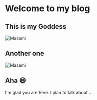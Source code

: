 # Welcome to my blog

## This is my Goddess
![Masami](https://i.imgur.com/XKdM8FM.jpg)

## Another one
![Masami](https://img3.doubanio.com/view/photo/l/public/p1489191374.webp)

## Aha :smile: 
I'm glad you are here. I plan to talk about ...
